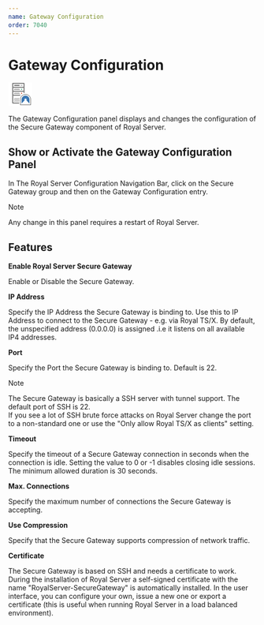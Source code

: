 ```yaml
---
name: Gateway Configuration
order: 7040
---
```


# Gateway Configuration

<img src="/r2021/images/RoyalServer/PageSecureGateway_48x48.png" class="icon-def" alt="" />

The Gateway Configuration panel displays and changes the configuration of the Secure Gateway component of Royal Server.

## Show or Activate the Gateway Configuration Panel

In The Royal Server Configuration Navigation Bar, click on the Secure Gateway group and then on the Gateway Configuration entry.

> [!NOTE]
> Any change in this panel requires a restart of Royal Server.

## Features

**Enable Royal Server Secure Gateway**

Enable or Disable the Secure Gateway.

**IP Address**

Specify the IP Address the Secure Gateway is binding to. Use this to IP Address to connect to the Secure Gateway - e.g. via Royal TS/X. By default, the unspecified address (0.0.0.0) is assigned .i.e it listens on all available IP4 addresses.

**Port**

Specify the Port the Secure Gateway is binding to. Default is 22.

> [!NOTE]
> The Secure Gateway is basically a SSH server with tunnel support. The default port of SSH is 22.  
> If you see a lot of SSH brute force attacks on Royal Server change the port to a non-standard one or use the "Only allow Royal TS/X as clients" setting.

**Timeout**

Specify the timeout of a Secure Gateway connection in seconds when the connection is idle.
Setting the value to 0 or -1 disables closing idle sessions.
The minimum allowed duration is 30 seconds.

**Max. Connections**

Specify the maximum number of connections the Secure Gateway is accepting.

**Use Compression**

Specify that the Secure Gateway supports compression of network traffic.

**Certificate**

The Secure Gateway is based on SSH and needs a certificate to work. During the installation of Royal Server a self-signed certificate with the name "RoyalServer-SecureGateway" is automatically installed. In the user interface, you can configure your own, issue a new one or export a certificate (this is useful when running Royal Server in a load balanced environment).
